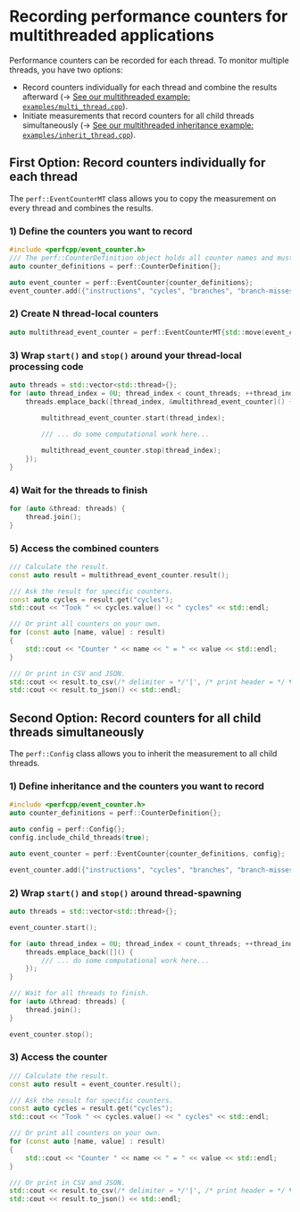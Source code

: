 # Recording performance counters for multithreaded applications

Performance counters can be recorded for each thread.
To monitor multiple threads, you have two options:
* Record counters individually for each thread and combine the results afterward (&rarr; [See our multithreaded example: `examples/multi_thread.cpp`](../examples/multi_thread.cpp)).
* Initiate measurements that record counters for all child threads simultaneously (&rarr; [See our multithreaded inheritance example: `examples/inherit_thread.cpp`](../examples/inherit_thread.cpp)).

## First Option: Record counters individually for each thread
The `perf::EventCounterMT` class allows you to copy the measurement on every thread and combines the results.

### 1) Define the counters you want to record
```cpp
#include <perfcpp/event_counter.h>
/// The perf::CounterDefinition object holds all counter names and must be alive when counters are accessed.
auto counter_definitions = perf::CounterDefinition{};

auto event_counter = perf::EventCounter{counter_definitions};
event_counter.add({"instructions", "cycles", "branches", "branch-misses", "cache-misses", "cache-references"});
```

### 2) Create N thread-local counters
```cpp
auto multithread_event_counter = perf::EventCounterMT{std::move(event_counter), count_threads};
```

### 3) Wrap `start()` and `stop()` around your thread-local processing code
```cpp
auto threads = std::vector<std::thread>{};
for (auto thread_index = 0U; thread_index < count_threads; ++thread_index) {
    threads.emplace_back([thread_index, &multithread_event_counter]() {
        
        multithread_event_counter.start(thread_index);

        /// ... do some computational work here...

        multithread_event_counter.stop(thread_index);
    });
}
```

### 4) Wait for the threads to finish
```cpp
for (auto &thread: threads) {
    thread.join();
}
```

### 5) Access the combined counters
```cpp
/// Calculate the result.
const auto result = multithread_event_counter.result();

/// Ask the result for specific counters.
const auto cycles = result.get("cycles");
std::cout << "Took " << cycles.value() << " cycles" << std::endl;

/// Or print all counters on your own.
for (const auto [name, value] : result)
{
    std::cout << "Counter " << name << " = " << value << std::endl;
}

/// Or print in CSV and JSON.
std::cout << result.to_csv(/* delimiter = */'|', /* print header = */ true) << std::endl;
std::cout << result.to_json() << std::endl;
```

## Second Option: Record counters for all child threads simultaneously
The `perf::Config` class allows you to inherit the measurement to all child threads.

### 1) Define inheritance and the counters you want to record
```cpp
#include <perfcpp/event_counter.h>
auto counter_definitions = perf::CounterDefinition{};

auto config = perf::Config{};
config.include_child_threads(true);

auto event_counter = perf::EventCounter{counter_definitions, config};

event_counter.add({"instructions", "cycles", "branches", "branch-misses", "cache-misses", "cache-references"});
```

### 2) Wrap `start()` and `stop()` around thread-spawning
```cpp
auto threads = std::vector<std::thread>{};

event_counter.start();

for (auto thread_index = 0U; thread_index < count_threads; ++thread_index) {
    threads.emplace_back([]() {
        /// ... do some computational work here...
    });
}

/// Wait for all threads to finish.
for (auto &thread: threads) {
    thread.join();
}

event_counter.stop();
```

### 3) Access the counter
```cpp
/// Calculate the result.
const auto result = event_counter.result();

/// Ask the result for specific counters.
const auto cycles = result.get("cycles");
std::cout << "Took " << cycles.value() << " cycles" << std::endl;

/// Or print all counters on your own.
for (const auto [name, value] : result)
{
    std::cout << "Counter " << name << " = " << value << std::endl;
}

/// Or print in CSV and JSON.
std::cout << result.to_csv(/* delimiter = */'|', /* print header = */ true) << std::endl;
std::cout << result.to_json() << std::endl;
```